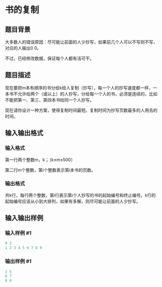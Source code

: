 # 书的复制

## 题目背景

大多数人的错误原因：尽可能让前面的人少抄写，如果前几个人可以不写则不写，对应的人输出0 0。

不过，已经修改数据，保证每个人都有活可干。

## 题目描述

现在要把m本有顺序的书分给k给人复制（抄写），每一个人的抄写速度都一样，一本书不允许给两个（或以上）的人抄写，分给每一个人的书，必须是连续的，比如不能把第一、第三、第四本书给同一个人抄写。

现在请你设计一种方案，使得复制时间最短。复制时间为抄写页数最多的人用去的时间。

## 输入输出格式

### 输入格式

第一行两个整数m，k；（k≤m≤500）

第二行m个整数，第i个整数表示第i本书的页数。

### 输出格式

共k行，每行两个整数，第i行表示第i个人抄写的书的起始编号和终止编号。k行的起始编号应该从小到大排列，如果有多解，则尽可能让前面的人少抄写。

## 输入输出样例

### 输入样例 #1

```cpp
9 3
1 2 3 4 5 6 7 8 9

```
### 输出样例 #1

```cpp
1 5
6 7
8 9

```
